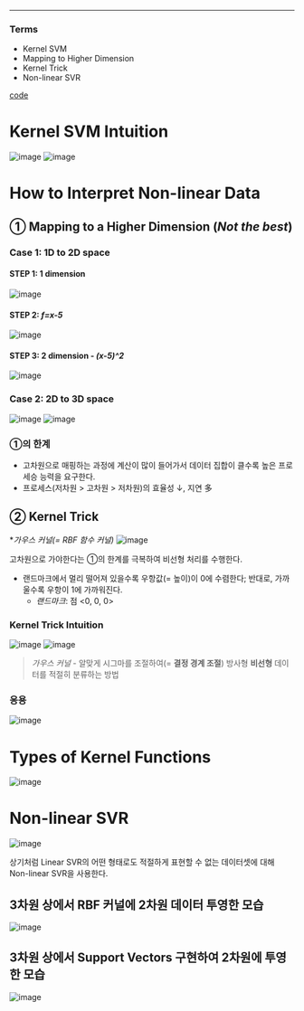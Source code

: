 ****
### Terms
- Kernel SVM
- Mapping to Higher Dimension
- Kernel Trick
- Non-linear SVR

[code](https://github.com/hchoi256/ai-boot-camp/blob/main/ai/machine-learning/supervised-learning/classification/codes/kernel_svm.ipynb)

# Kernel SVM Intuition
![image](https://user-images.githubusercontent.com/39285147/178288744-b1ec6e6e-89fe-4ca9-8297-000a2bb442e2.png)
![image](https://user-images.githubusercontent.com/39285147/178299122-79c84c39-0c78-498c-8c30-941c4d77ce17.png)

# How to Interpret Non-linear Data
## ① Mapping to a Higher Dimension (*Not the best*)
### Case 1: 1D to 2D space
#### STEP 1: 1 dimension
![image](https://user-images.githubusercontent.com/39285147/178288958-bf0662c3-ba9d-4c98-96eb-b7ba1a45bc4c.png)

#### STEP 2: *f=x-5*
![image](https://user-images.githubusercontent.com/39285147/178289077-50af8e19-d23c-4349-8335-2accfc6bf3a0.png)

#### STEP 3: 2 dimension - *(x-5)^2*
![image](https://user-images.githubusercontent.com/39285147/178289183-b4ebce5d-c7fb-4334-8d91-209a8214a54f.png)

### Case 2: 2D to 3D space
![image](https://user-images.githubusercontent.com/39285147/178289680-ccf80ab1-2e93-411a-aaa2-3d0a7c79c815.png)
![image](https://user-images.githubusercontent.com/39285147/178290026-b50fc406-a883-47b6-8093-71cc91cd1887.png)

### ①의 한계
- 고차원으로 매핑하는 과정에 계산이 많이 들어가서 데이터 집합이 클수록 높은 프로세승 능력을 요구한다.
- 프로세스(저차원 > 고차원 > 저차원)의 효율성 ↓, 지연 多

## ② Kernel Trick
**가우스 커널(= RBF 함수 커널)*
![image](https://user-images.githubusercontent.com/39285147/178292028-2d1d4600-2870-41fe-877b-0e6938a7bbc1.png)

고차원으로 가야한다는 ①의 한계를 극복하여 비선형 처리를 수행한다.
- 랜드마크에서 멀리 떨어져 있을수록 우항값(= 높이)이 0에 수렴한다; 반대로, 가까울수록 우항이 1에 가까워진다.
  - *랜드마크*: 점 <0, 0, 0>

### Kernel Trick Intuition
![image](https://user-images.githubusercontent.com/39285147/178293188-f551385a-9e82-4640-ac95-71dd26ad4a8e.png)
![image](https://user-images.githubusercontent.com/39285147/178293266-26f8f072-57a2-4a3b-8c51-0b2dcc1727b7.png)

> *가우스 커널* - 알맞게 시그마를 조절하여(= **결정 경계 조절**) 방사형 **비선형** 데이터를 적절히 분류하는 방법

### 응용
![image](https://user-images.githubusercontent.com/39285147/178294134-aec0b2fd-0b7b-46a5-8aeb-afa667e8ab97.png)

# Types of Kernel Functions
![image](https://user-images.githubusercontent.com/39285147/178294709-b0b1b563-ab91-49de-aac2-75fde935a787.png)

# Non-linear SVR
![image](https://user-images.githubusercontent.com/39285147/178297257-0f389649-5fa5-41a0-b06d-7496f092f531.png)

상기처럼 Linear SVR의 어떤 형태로도 적절하게 표현할 수 없는 데이터셋에 대해 Non-linear SVR을 사용한다.

## 3차원 상에서 RBF 커널에 2차원 데이터 투영한 모습
![image](https://user-images.githubusercontent.com/39285147/178297352-474cee20-2000-4358-8674-f1dc9b75ba43.png)

## 3차원 상에서 Support Vectors 구현하여 2차원에 투영한 모습
![image](https://user-images.githubusercontent.com/39285147/178297096-0adb709c-a01b-43e6-9792-af8589ae1161.png)



